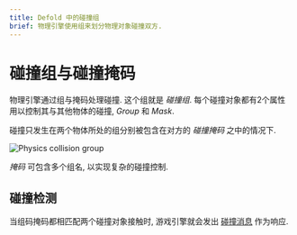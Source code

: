 ```yaml
---
title: Defold 中的碰撞组
brief: 物理引擎使用组来划分物理对象碰撞双方.
---
```


# 碰撞组与碰撞掩码

物理引擎通过组与掩码处理碰撞. 这个组就是 _碰撞组_. 每个碰撞对象都有2个属性用以控制其与其他物体的碰撞, *Group* 和 *Mask*.

碰撞只发生在两个物体所处的组分别被包含在对方的 *碰撞掩码* 之中的情况下.

![Physics collision group](images/physics/collision_group.png)

*掩码* 可包含多个组名, 以实现复杂的碰撞控制.

## 碰撞检测
当组码掩码都相匹配两个碰撞对象接触时, 游戏引擎就会发出 [碰撞消息](/manuals/physics-messages) 作为响应.
